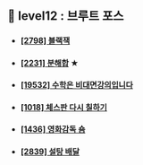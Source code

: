 ## 🔦 level12 : 브루트 포스
- #### [[2798] 	블랙잭](https://www.acmicpc.net/problem/2798)
- #### [[2231] 분해합](https://www.acmicpc.net/problem/2231) ★
- #### [[19532] 수학은 비대면강의입니다](https://www.acmicpc.net/problem/19532)
- #### [[1018] 체스판 다시 칠하기](https://www.acmicpc.net/problem/1018)
- #### [[1436] 영화감독 숌](https://www.acmicpc.net/problem/1436)
- #### [[2839] 설탕 배달](https://www.acmicpc.net/problem/2839)